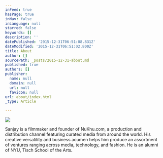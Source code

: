 ```yaml
---
inFeed: true
hasPage: true
inNav: false
inLanguage: null
starred: false
keywords: []
description: ''
datePublished: '2015-12-31T06:51:08.831Z'
dateModified: '2015-12-31T06:51:02.800Z'
title: About
author: []
sourcePath: _posts/2015-12-31-about.md
published: true
authors: []
publisher:
  name: null
  domain: null
  url: null
  favicon: null
url: about/index.html
_type: Article

---
```

![](https://the-grid-user-content.s3-us-west-2.amazonaws.com/6d9c8597-dff7-45be-a37b-2d01f7d40ccd.jpg)

Sanjay is a filmmaker and founder of NuKhu.com, a production and distribution channel featuring curated media from around the world. His creative versatility and business acumen helps him produce an assortment of ventures ranging across media, technology, and fashion. He is an alumni of NYU, Tisch School of the Arts.
